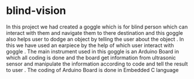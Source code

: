 # blind-vision
In this project we had created a goggle which is for blind person which can interact with them and navigate them to there destination and this goggle also helps user to dodge an object by telling the user about the object . In this we have used an earpiece by the help of which user interact with goggle . The main instrument used in this goggle is an Arduino Board in which all coding is done and the board get information from ultrasonic sensor and manipulate the information according to code and tell the result to user . The coding of Arduino Board is done in Embedded C language
